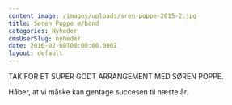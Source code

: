 ```yaml
---
content_image: /images/uploads/sren-poppe-2015-2.jpg
title: Søren Poppe m/band
categories: Nyheder
cmsUserSlug: nyheder
date: 2016-02-08T00:00:00.000Z
layout: default
---
```




TAK FOR ET SUPER GODT ARRANGEMENT MED SØREN POPPE.

Håber, at vi måske kan gentage succesen til næste år.